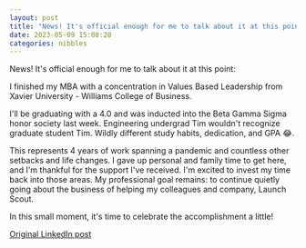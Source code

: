 ```yaml
---
layout: post
title: "News! It's official enough for me to talk about it at this point:"
date: 2023-05-09 15:08:28
categories: nibbles
---
```


News! It's official enough for me to talk about it at this point:

I finished my MBA with a concentration in Values Based Leadership from Xavier University - Williams College of Business.

I'll be graduating with a 4.0 and was inducted into the Beta Gamma Sigma honor society last week. Engineering undergrad Tim wouldn't recognize graduate student Tim. Wildly different study habits, dedication, and GPA 😂.

This represents 4 years of work spanning a pandemic and countless other setbacks and life changes. I gave up personal and family time to get here, and I'm thankful for the support I've received. I'm excited to invest my time back into those areas. My professional goal remains: to continue quietly going about the business of helping my colleagues and company, Launch Scout.

In this small moment, it's time to celebrate the accomplishment a little!

[Original LinkedIn post](https://www.linkedin.com/feed/update/urn%3Ali%3Ashare%3A7061718573949329408)
